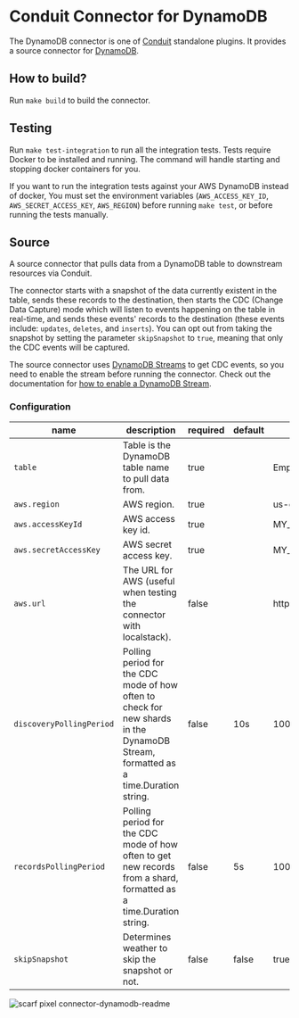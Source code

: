 # Conduit Connector for DynamoDB
The DynamoDB connector is one of [Conduit](https://github.com/ConduitIO/conduit) standalone plugins. It provides a source
connector for [DynamoDB](https://aws.amazon.com/dynamodb/).

## How to build?

Run `make build` to build the connector.

## Testing

Run `make test-integration` to run all the integration tests. Tests require Docker to be installed and running.
The command will handle starting and stopping docker containers for you.

If you want to run the integration tests against your AWS DynamoDB instead of docker, You must set the environment
variables (`AWS_ACCESS_KEY_ID`, `AWS_SECRET_ACCESS_KEY`, `AWS_REGION`) before running `make test`, 
or before running the tests manually.

## Source
A source connector that pulls data from a DynamoDB table to downstream resources via Conduit.

The connector starts with a snapshot of the data currently existent in the table, sends these records to the 
destination, then starts the CDC (Change Data Capture) mode which will listen to events happening on the table
in real-time, and sends these events' records to the destination (these events include: `updates`, `deletes`, and `inserts`).
You can opt out from taking the snapshot by setting the parameter `skipSnapshot` to `true`, meaning that only the CDC
events will be captured.

The source connector uses [DynamoDB Streams](https://docs.aws.amazon.com/amazondynamodb/latest/developerguide/Streams.html) to get CDC events,
so you need to enable the stream before running the connector. Check out the documentation for [how to enable a DynamoDB Stream](https://docs.aws.amazon.com/amazondynamodb/latest/developerguide/Streams.html#Streams.Enabling).

### Configuration

| name                     | description                                                                                                                       | required | default | example               |
|--------------------------|-----------------------------------------------------------------------------------------------------------------------------------|----------|---------|-----------------------|
| `table`                  | Table is the DynamoDB table name to pull data from.                                                                               | true     |         | Employees             |
| `aws.region`             | AWS region.                                                                                                                       | true     |         | us-east-1             |
| `aws.accessKeyId`        | AWS access key id.                                                                                                                | true     |         | MY_ACCESS_KEY_ID      |
| `aws.secretAccessKey`    | AWS secret access key.                                                                                                            | true     |         | MY_SECRET_ACCESS_KEY  |
| `aws.url`                | The URL for AWS (useful when testing the connector with localstack).                                                              | false    |         | http://localhost:4566 |
| `discoveryPollingPeriod` | Polling period for the CDC mode of how often to check for new shards in the DynamoDB Stream, formatted as a time.Duration string. | false    | 10s     | 100ms, 1m, 10m, 1h    |
| `recordsPollingPeriod`   | Polling period for the CDC mode of how often to get new records from a shard, formatted as a time.Duration string.                | false    | 5s      | 100ms, 1m, 10m, 1h    |
| `skipSnapshot`           | Determines weather to skip the snapshot or not.                                                                                   | false    | false   | true                  |

<!-- Todo: working on adding some implementation details -->

![scarf pixel connector-dynamodb-readme](https://static.scarf.sh/a.png?x-pxid=cbb3901b-e502-4106-aa10-0b0726532dd6)